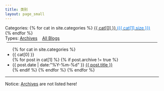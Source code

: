 ```yaml
---
title: 类别
layout: page_small
---
```


<div id='tag_cloud'>
Categories:  
{% for cat in site.categories %}
<a class="linknoline" href="#{{ cat[0] }}" title="{{ cat[0] }}" rel="{{ cat[1].size }}">{{ cat[0] }} <span style="color:#07e"> ({{ cat[1].size }})</span></a>&nbsp;&nbsp;&nbsp;
{% endfor %}

<br/>
Types: 
<a class="linknoline" href="/pages/archives/index.html" title="Archives">Archives</a>&nbsp;&nbsp;&nbsp;
<a class="linknoline" href="/pages/allblogs/index.html" title="AllBlogs">All Blogs</a>&nbsp;&nbsp;&nbsp;
</div>

<hr style="margin:5px;border-width:2px;">

<!--a href="{{ site.url }}{{ post.url }}" title="{{ post.title }}">{{ post.title }} </a-->

<ul class="listing">
{% for cat in site.categories %}
  <li class="listing-seperator" id="{{ cat[0] }}">{{ cat[0] }}</li>
{% for post in cat[1] %}
  {% if post.archive != true %}
  <li class="listing-item">
  <time datetime="{{ post.date | date:"%Y-%m-%d" }}">{{ post.date | date:"%Y-%m-%d" }}</time>
  <a href="{{ post.url }}" target='_blank' title="{{ post.title }}">{{ post.title }}</a>
  </li>
  {% endif %}
{% endfor %}
{% endfor %}
</ul>

<!--script src="/jscss/jquery.tagcloud.js" charset="utf-8"></script> 
<script language="javascript">
$.fn.tagcloud.defaults = {
    size: {start: 1, end: 1, unit: 'em'},
      color: {start: '#f8e0e6', end: '#ff3333'}
};

$(function () {
    $('#tag_cloud a').tagcloud();
});
</script-->

------

Notice: [Archives](/pages/archives/index.html) are not listed here! 
